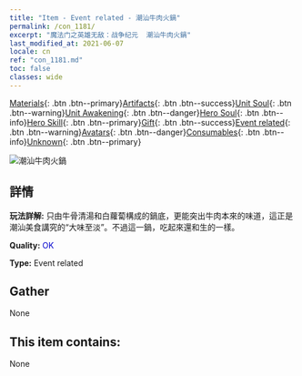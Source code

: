 ```yaml
---
title: "Item - Event related - 潮汕牛肉火鍋"
permalink: /con_1181/
excerpt: "魔法门之英雄无敌：战争纪元  潮汕牛肉火鍋"
last_modified_at: 2021-06-07
locale: cn
ref: "con_1181.md"
toc: false
classes: wide
---
```

 [Materials](/ItemsCN/){: .btn .btn--primary}[Artifacts](/ItemsCN/Artifacts/){: .btn .btn--success}[Unit Soul](/ItemsCN/UnitSoul/){: .btn .btn--warning}[Unit Awakening](/ItemsCN/UnitAwakening/){: .btn .btn--danger}[Hero Soul](/ItemsCN/HeroSoul/){: .btn .btn--info}[Hero Skill](/ItemsCN/HeroSkill/){: .btn .btn--primary}[Gift](/ItemsCN/Gift/){: .btn .btn--success}[Event related](/ItemsCN/Events/){: .btn .btn--warning}[Avatars](/ItemsCN/Avatars/){: .btn .btn--danger}[Consumables](/ItemsCN/Consumables/){: .btn .btn--info}[Unknown](/ItemsCN/Unknown/){: .btn .btn--primary}

 ![潮汕牛肉火鍋](/images/t/i_81511331.png)

## 詳情
 **玩法詳解:** 只由牛骨清湯和白蘿蔔構成的鍋底，更能突出牛肉本來的味道，這正是潮汕美食講究的“大味至淡”。不過這一鍋，吃起來還和生的一樣。

 **Quality:** <span style="color: #0000CD">OK</span>

 **Type:** Event related

## Gather

  None

## This item contains:

  None

